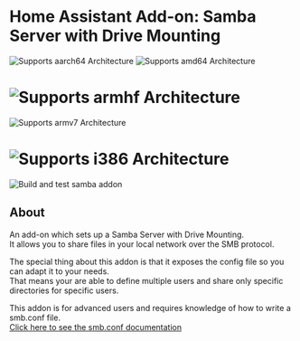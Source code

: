 # Home Assistant Add-on: Samba Server with Drive Mounting 

![Supports aarch64 Architecture](https://img.shields.io/badge/aarch64-yes-green.svg)
![Supports amd64 Architecture](https://img.shields.io/badge/amd64-yes-green.svg)
# ![Supports armhf Architecture](https://img.shields.io/badge/armhf-yes-green.svg)
![Supports armv7 Architecture](https://img.shields.io/badge/armv7-yes-green.svg)
# ![Supports i386 Architecture](https://img.shields.io/badge/i386-yes-green.svg)

![Build and test samba addon](https://github.com/medictroy/samba-server/actions/workflows/build_samba.yml/badge.svg?branch=main)

## About

An add-on which sets up a Samba Server with Drive Mounting.  
It allows you to share files in your local network over the SMB protocol.  

The special thing about this addon is that it exposes the config file so you can adapt it to your needs.  
That means your are able to define multiple users and share only specific directories for specific users.  

This addon is for advanced users and requires knowledge of how to write a smb.conf file.  
[Click here to see the smb.conf documentation](https://www.samba.org/samba/docs/current/man-html/smb.conf.5.html)  
